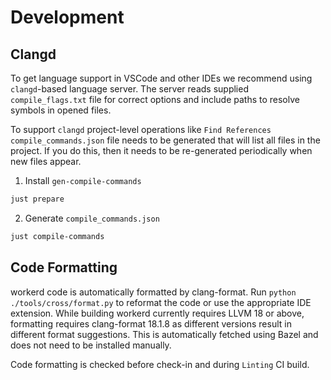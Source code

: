 # Development

## Clangd

To get language support in VSCode and other IDEs we recommend using `clangd`-based language server.
The server reads supplied `compile_flags.txt` file for correct options and include paths to resolve symbols
in opened files.

To support `clangd` project-level operations like `Find References` `compile_commands.json` file needs to
be generated that will list all files in the project. If you do this, then it needs to be re-generated periodically
when new files appear.

1.  Install `gen-compile-commands`

```sh
just prepare
```

2.  Generate `compile_commands.json`

```sh
just compile-commands
```

## Code Formatting

workerd code is automatically formatted by clang-format. Run `python ./tools/cross/format.py` to reformat the code
or use the appropriate IDE extension.
While building workerd currently requires LLVM 18 or above, formatting requires clang-format 18.1.8 as different
versions result in different format suggestions. This is automatically fetched using Bazel and does not need to be
installed manually.

Code formatting is checked before check-in and during `Linting` CI build.
